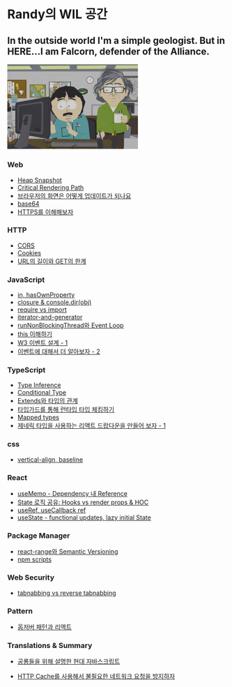 ﻿<!-- markdownlint-disable-file MD026 -->

# Randy의 WIL 공간

## In the outside world I'm a simple geologist. But in HERE...I am Falcorn, defender of the Alliance.

<img src="./butinhere.png" alt="butinhere image" style="width: 300px">

### Web

- [Heap Snapshot](./web/heap-snapshot/index.md)
- [Critical Rendering Path](./web/critical-rendering-path/notes.md)
- [브라우저의 화면은 어떻게 업데이트가 되나요](./web/rendering-performance/notes.md)
- [base64](./web/base64/index.md)
- [HTTPS를 이해해보자](./web/https/index.md)

### HTTP

- [CORS](./http/cors/index.md)
- [Cookies](./http/cookies/index.md)
- [URL의 길이와 GET의 한계](./http/url-length/index.md)

### JavaScript

- [in, hasOwnProperty](./js/in-hasownproperty/index.md)
- [closure & console.dir(obj)](./js/console.dir/index.md)
- [require vs import](./js/require-import/index.md)
- [iterator-and-generator](./js/iterator-and-generator/index.md)
- [runNonBlockingThread와 Event Loop](./js/runNonBlockingThread/index.md)
- [this 이해하기](./js/this/index.md)
- [W3 이벤트 설계 - 1](./js/event-architecture/index.md)
- [이벤트에 대해서 더 알아보자 - 2](./js/understanding-events/index.md)

### TypeScript

- [Type Inference](./ts/type-inference/index.md)
- [Conditional Type](./ts/get-id-type/index.md)
- [Extends와 타입의 관계](./ts/extends/index.md)
- [타입가드를 통해 런타입 타입 체킹하기](./ts/type-guard/index.md)
- [Mapped types](./ts/mapped-types/index.md)
- [제네릭 타입을 사용하는 리액트 드랍다운을 만들어 보자 - 1](./ts/generic-react-component/index.md)

### css

- [vertical-align, baseline](./css/verticalalign-baseline/index.md)

### React

- [useMemo - Dependency 내 Reference](./react/usememo-map/index.md)
- [State 로직 공유: Hooks vs render props & HOC](./react/sharing-state-logic/index.md)
- [useRef, useCallback ref](./react/useRef/index.md)
- [useState - functional updates, lazy initial State](./react/lazy-initial-state/index.md)

### Package Manager

- [react-range와 Semantic Versioning](./package-manager/semantic-versioning/index.md)
- [npm scripts](./package-manager/npm-scripts/index.md)

### Web Security

- [tabnabbing vs reverse tabnabbing](./web-security/tabnabbing/index.md)

### Pattern

- [옵저버 패턴과 리액트](./pattern/observer/index.md)

### Translations & Summary

- [공룡들을 위해 설명한 현대 자바스크립트](./translations/modern-javascript/index.md)

- [HTTP Cache를 사용해서 불필요한 네트워크 요청을 방지하자](./translations/http-cache/index.md)

<!--
* I need to set up a project so I can actually test stuff: blog?

- typescript declare

토픽 정리 페이지 관리

STUDY:
- keep studying https://developers.google.com/web/fundamentals
- https://developer.mozilla.org/en-US/docs/Learn
- https://developers.google.com/web/tools/chrome-devtools

TOPICS:
- https://developers.google.com/web/fundamentals/performance/critical-rendering-path
- https://developers.google.com/web/fundamentals/performance/rendering

Hot Right Now+++++++++++++++++
- CI / CD
- study git
- have mastery in algorithm.
+++++++++++++++++++++++++++++

- https://blog.usejournal.com/creating-a-react-app-from-scratch-f3c693b84658

- how does useState intialState gets ignored
- how does mobx work, with react? does mobx-react make the observerables a react state?

- This specification does not define how borders of different styles should be joined in the corner.

- symbol

- defer vs async

- 윤재님 깃 디렉토리 프로젝트 분석

- https://www.sitepoint.com/using-es-modules/ : es6 import deep dive

- http2

- https://github.com/facebook/react/issues/16604: hot loader

- https://www.learnenough.com/dev-environment-tutorial

- https://medium.com/the-node-js-collection/modern-javascript-explained-for-dinosaurs-f695e9747b70

- npm scripts: build:bamboo

- metaKey, ctrlKey

- https://www.learnenough.com/command-line-tutorial

- https://medium.com/the-node-js-collection/modern-javascript-explained-for-dinosaurs-f695e9747b70

- pattern: factory,

- indexedDB API?

- study about web attacks
1. session fixation
3. csrf
4. https://www.cisco.com/c/en_au/products/security/common-cyberattacks.html#~types-of-cyber-attacks

- https://guides.github.com/features/mastering-markdown/

- 린트 룰 추가에 대해서 공부

- declarative vs imperative: https://codeburst.io/declarative-vs-imperative-programming-a8a7c93d9ad2

- functional vs oop: https://stackoverflow.com/questions/2078978/functional-programming-vs-object-oriented-programming

- AbortController

- TypeScript

- ssh

- blob

- visualgo

- service workers

- yarn publish in vds

- migrate confluence articles.

- github: insights - network

- SpriteSheet: https://css-tricks.com/css-sprites/

- https://developer.mozilla.org/en-US/docs/Web/CSS/backdrop-filter

- https://stackoverflow.com/questions/54438012/an-index-signature-parameter-type-cannot-be-a-union-type-consider-using-a-mappe

- SEO > Link Farm: https://en.wikipedia.org/wiki/Link_farm

 -->
